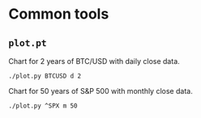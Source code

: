 # Common tools

## `plot.pt`

Chart for 2 years of BTC/USD with daily close data.

```
./plot.py BTCUSD d 2
```

Chart for 50 years of S&P 500 with monthly close data.

```
./plot.py ^SPX m 50
```
